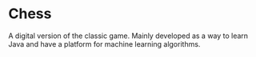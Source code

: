 # Chess
A digital version of the classic game. Mainly developed as a way to learn Java and have a platform for machine learning algorithms.
